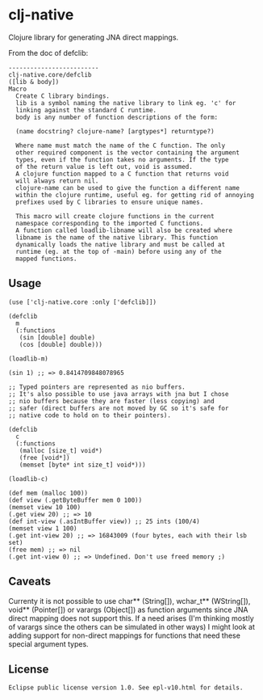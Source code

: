 # clj-native

Clojure library for generating JNA direct mappings.

From the doc of defclib:

    -------------------------
    clj-native.core/defclib
    ([lib & body])
    Macro
      Create C library bindings.
      lib is a symbol naming the native library to link eg. 'c' for
      linking against the standard C runtime.
      body is any number of function descriptions of the form:

      (name docstring? clojure-name? [argtypes*] returntype?)

      Where name must match the name of the C function. The only
      other required component is the vector containing the argument
      types, even if the function takes no arguments. If the type
      of the return value is left out, void is assumed.
      A clojure function mapped to a C function that returns void
      will always return nil.
      clojure-name can be used to give the function a different name
      within the clojure runtime, useful eg. for getting rid of annoying
      prefixes used by C libraries to ensure unique names.

      This macro will create clojure functions in the current
      namespace corresponding to the imported C functions.
      A function called loadlib-libname will also be created where
      libname is the name of the native library. This function
      dynamically loads the native library and must be called at
      runtime (eg. at the top of -main) before using any of the
      mapped functions.

## Usage

    (use ['clj-native.core :only ['defclib]])

    (defclib
      m
      (:functions
       (sin [double] double)
       (cos [double] double)))

    (loadlib-m)

    (sin 1) ;; => 0.8414709848078965

    ;; Typed pointers are represented as nio buffers.
    ;; It's also possible to use java arrays with jna but I chose
    ;; nio buffers because they are faster (less copying) and
    ;; safer (direct buffers are not moved by GC so it's safe for
    ;; native code to hold on to their pointers).

    (defclib
      c
      (:functions
       (malloc [size_t] void*)
       (free [void*])
       (memset [byte* int size_t] void*)))

    (loadlib-c)

    (def mem (malloc 100))
    (def view (.getByteBuffer mem 0 100))
    (memset view 10 100)
    (.get view 20) ;; => 10
    (def int-view (.asIntBuffer view)) ;; 25 ints (100/4)
    (memset view 1 100)
    (.get int-view 20) ;; => 16843009 (four bytes, each with their lsb set)
    (free mem) ;; => nil
    (.get int-view 0) ;; => Undefined. Don't use freed memory ;)

## Caveats

Currenty it is not possible to use char\*\* (String[]), wchar_t\*\* (WString[]),
void\*\* (Pointer[]) or varargs (Object[]) as function arguments since JNA
direct mapping does not support this. If a need arises (I'm thinking mostly
of varargs since the others can be simulated in other ways) I might look at
adding support for non-direct mappings for functions that need these
special argument types.

## License

    Eclipse public license version 1.0. See epl-v10.html for details.
